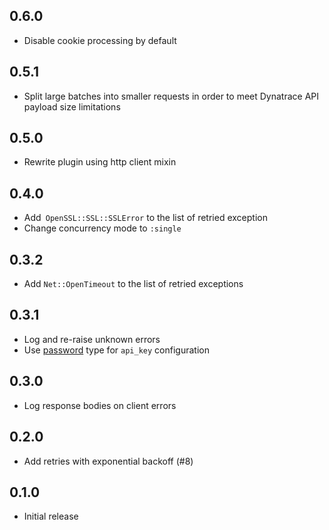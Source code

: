 ## 0.6.0

- Disable cookie processing by default

## 0.5.1

- Split large batches into smaller requests in order to meet Dynatrace API payload size limitations

## 0.5.0

- Rewrite plugin using http client mixin

## 0.4.0

- Add` OpenSSL::SSL::SSLError` to the list of retried exception
- Change concurrency mode to `:single`

## 0.3.2

- Add `Net::OpenTimeout` to the list of retried exceptions

## 0.3.1

- Log and re-raise unknown errors
- Use [password](https://www.elastic.co/guide/en/logstash/current/configuration-file-structure.html#password) type for `api_key` configuration

## 0.3.0

- Log response bodies on client errors

## 0.2.0

- Add retries with exponential backoff (#8)

## 0.1.0

- Initial release
